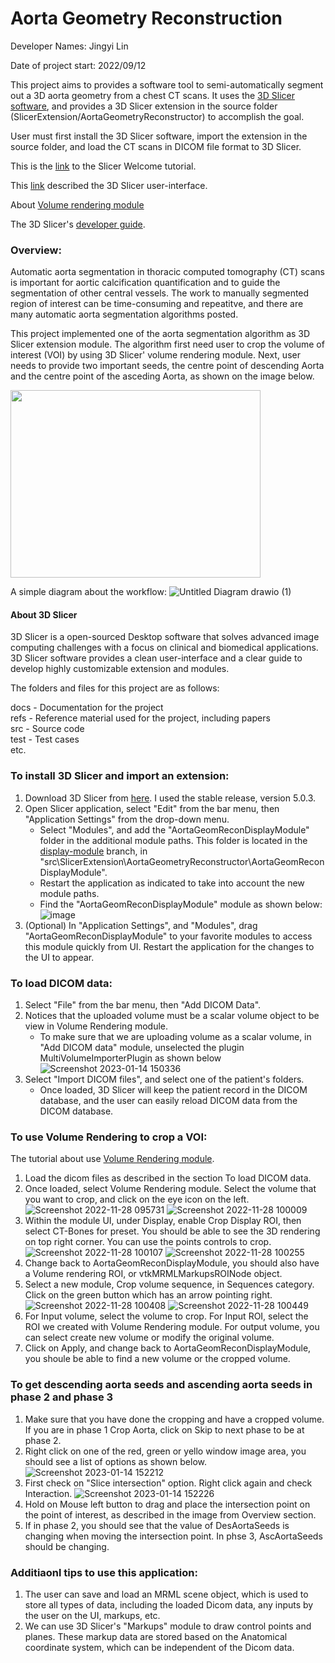 # Aorta Geometry Reconstruction

Developer Names: Jingyi Lin

Date of project start: 2022/09/12

This project aims to provides a software tool to semi-automatically segment out a 3D aorta geometry from a chest CT scans. It uses the [3D Slicer software](https://www.slicer.org/), and provides a 3D Slicer extension in the source folder (SlicerExtension/AortaGeometryReconstructor) to accomplish the goal.

User must first install the 3D Slicer software, import the extension in the source folder, and load the CT scans in DICOM file format to 3D Slicer.

This is the [link](https://www.dropbox.com/s/vn8sqlof2kag2kk/SlicerWelcome-tutorial_Slicer4.8_SoniaPujol.pdf) to the Slicer Welcome tutorial.

This [link](https://slicer.readthedocs.io/en/latest/user_guide/user_interface.html#application-overview) described the 3D Slicer user-interface.

About [Volume rendering module](https://slicer.readthedocs.io/en/latest/user_guide/modules/volumerendering.html)

The 3D Slicer's [developer guide](https://slicer.readthedocs.io/en/latest/developer_guide/index.html).

### Overview:
Automatic aorta segmentation in thoracic computed tomography (CT) scans is important for aortic calcification quantification and to guide the segmentation of other central vessels. The work to manually segmented region of interest can be time-consuming and repeatitve, and there are many automatic aorta segmentation algorithms posted.


This project implemented one of the aorta segmentation algorithm as 3D Slicer extension module. The algorithm first need user to crop the volume of interest (VOI) by using 3D Slicer' volume rendering module. Next, user needs to provide two important seeds, the centre point of descending Aorta and the centre point of the asceding Aorta, as shown on the image below.

<img src="https://user-images.githubusercontent.com/63418020/211897759-c54ffa90-760f-492f-8331-1e046ece35a7.png" height=300 width=400>

A simple diagram about the workflow:
![Untitled Diagram drawio (1)](https://user-images.githubusercontent.com/63418020/212496091-1d2b64e4-afc5-49e0-b758-07bf8b8d2798.png)


#### About 3D Slicer
3D Slicer is a open-sourced Desktop software that solves advanced image computing challenges with a focus on clinical and biomedical applications. 3D Slicer software provides a clean user-interface and a clear guide to develop highly customizable extension and modules. 

The folders and files for this project are as follows:

docs - Documentation for the project  
refs - Reference material used for the project, including papers  
src - Source code   
test - Test cases  
etc.  


### To install 3D Slicer and import an extension:
1. Download 3D Slicer from [here](https://download.slicer.org/). I used the stable release, version 5.0.3.
2. Open Slicer application, select "Edit" from the bar menu, then "Application Settings" from the drop-down menu.
    - Select "Modules", and add the "AortaGeomReconDisplayModule" folder in the additional module paths. This folder is located in the [display-module](https://github.com/smiths/aorta/tree/display-module) branch, in "src\SlicerExtension\AortaGeometryReconstructor\AortaGeomReconDisplayModule".
    - Restart the application as indicated to take into account the new module paths.
    - Find the "AortaGeomReconDisplayModule" module as shown below:
![image](https://user-images.githubusercontent.com/63418020/200126448-9aa863ac-b02d-4177-b3b9-698f66d31030.png)
3. (Optional) In "Application Settings", and "Modules", drag "AortaGeomReconDisplayModule" to your favorite modules to access this module quickly from UI. Restart the application for the changes to the UI to appear.

### To load DICOM data:
1. Select "File" from the bar menu, then "Add DICOM Data".
2. Notices that the uploaded volume must be a scalar volume object to be view in Volume Rendering module. 
    - To make sure that we are uploading volume as a scalar volume, in "Add DICOM data" module, unselected the plugin MultiVolumeImporterPlugin as shown below
![Screenshot 2023-01-14 150336](https://user-images.githubusercontent.com/63418020/212496107-dcfc6d3f-ac41-483d-81fb-19faa40761b5.png)
3. Select "Import DICOM files", and select one of the patient's folders.
    - Once loaded, 3D Slicer will keep the patient record in the DICOM database, and the user can easily reload DICOM data from the DICOM database.

### To use Volume Rendering to crop a VOI:
The tutorial about use [Volume Rendering module](https://slicer.readthedocs.io/en/latest/user_guide/modules/volumerendering.html).
1. Load the dicom files as described in the section To load DICOM data.
2. Once loaded, select Volume Rendering module. Select the volume that you want to crop, and click on the eye icon on the left.  
![Screenshot 2022-11-28 095731](https://user-images.githubusercontent.com/63418020/204309728-c9ca1470-c9cd-4f6a-89f7-e3c2f4155fb5.png)
![Screenshot 2022-11-28 100009](https://user-images.githubusercontent.com/63418020/204309912-12301994-1d9a-4b96-9868-c1ad35eb1443.png)
3. Within the module UI, under Display, enable Crop Display ROI, then select CT-Bones for preset. You should be able to see the 3D rendering on top right corner. You can use the points controls to crop.  
![Screenshot 2022-11-28 100107](https://user-images.githubusercontent.com/63418020/204310154-9fd8df58-021d-416b-b64a-80f01ed7f49a.png)
![Screenshot 2022-11-28 100255](https://user-images.githubusercontent.com/63418020/204310637-f0c16410-0ad6-40ec-853e-9bbd993ed4ff.png)
4. Change back to AortaGeomReconDisplayModule, you should also have a Volume rendering ROI, or vtkMRMLMarkupsROINode object.
5. Select a new module, Crop volume sequence, in Sequences category. Click on the green button which has an arrow pointing right.  
![Screenshot 2022-11-28 100408](https://user-images.githubusercontent.com/63418020/204310886-322c9e33-a13e-42b4-aded-060dd229d71b.png)
![Screenshot 2022-11-28 100449](https://user-images.githubusercontent.com/63418020/204311044-bb3d4f10-ee01-4fcd-8a63-6ce4b879cec1.png)
6. For Input volume, select the volume to crop. For Input ROI, select the ROI we created with Volume Rendering module. For output volume, you can select create new volume or modify the original volume.
7. Click on Apply, and change back to AortaGeomReconDisplayModule, you shoule be able to find a new volume or the cropped volume.

### To get descending aorta seeds and ascending aorta seeds in phase 2 and phase 3
1. Make sure that you have done the cropping and have a cropped volume. If you are in phase 1 Crop Aorta, click on Skip to next phase to be at phase 2.
2. Right click on one of the red, green or yello window image area, you should see a list of options as shown below.
![Screenshot 2023-01-14 152212](https://user-images.githubusercontent.com/63418020/212496141-9a6118c9-f235-4137-86e4-47bf4eac00a6.png)
3. First check on "Slice intersection" option. Right click again and check Interaction.
![Screenshot 2023-01-14 152226](https://user-images.githubusercontent.com/63418020/212496147-be5f060b-16a2-458f-98d6-411a88898b93.png)
4. Hold on Mouse left button to drag and place the intersection point on the point of interest, as described in the image from Overview section. 
5. If in phase 2, you should see that the value of DesAortaSeeds is changing when moving the intersection point. In phse 3, AscAortaSeeds should be changing.

### Additiaonl tips to use this application:
1. The user can save and load an MRML scene object, which is used to store all types of data, including the loaded Dicom data, any inputs by the user on the UI, markups, etc.
2. We can use 3D Slicer's "Markups" module to draw control points and planes. These markup data are stored based on the Anatomical coordinate system, which can be independent of the Dicom data.

